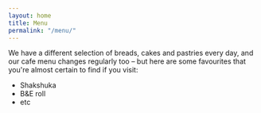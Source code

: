```yaml
---
layout: home
title: Menu
permalink: "/menu/"
---
```


We have a different selection of breads, cakes and pastries every day, and our cafe menu changes regularly too – but here are some favourites that you're almost certain to find if you visit:

* Shakshuka
* B&E roll
* etc